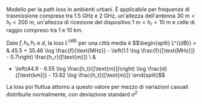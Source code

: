 Modello per la path loss in ambienti urbani. È applicabile per frequenze di trasmissione comprese tra $1.5\ \text{GHz}$ e $2\ \text{GHz}$, un'altezza dell'antenna $30\ \text{m} < h_t < 200\ \text{m}$, un'altezza di ricezione del dispositivo $1\ \text{m} < h_r < 10\ \text{m}$ e celle di raggio compreso tra $1$ e $10\ \text{km}$.

Date $f,h_t,h_r$ e $d$, la loss $L^{(dB)}$ per una città media è
$$\begin{split} 
	L^{(dB)} = & 45.5 + 35.46 \log \frac{f}{\text{MHz}} - \left(1.1 \log \frac{f}{[\text{MHz}]} - 0.7\right) \frac{h_r}{[\text{m}]} \\ &
+ \left(44.9 - 6.55 \log \frac{h_t}{[\text{m}]}\right) \log \frac{d}{[\text{km}]} - 13.82 \log \frac{h_t}{[\text{m}]} 
\end{split}$$

La loss poi fluttua attorno a questo valore per mezzo di variazioni casuali distribuite normalmente, con deviazione standard $\sigma^2$